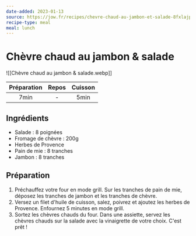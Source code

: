```yaml
---
date-added: 2023-01-13
source: https://jow.fr/recipes/chevre-chaud-au-jambon-et-salade-8fxlajp87683hi920iab
recipe-type: meal
meal: lunch
---
```


# Chèvre chaud au jambon & salade

![[Chèvre chaud au jambon & salade.webp]]

| Préparation | Repos | Cuisson |
|:-----------:|:-----:|:-------:|
|    7min     |   -   |  5min   |

## Ingrédients

- Salade : 8 poignées
- Fromage de chèvre : 200g
- Herbes de Provence
- Pain de mie : 8 tranches
- Jambon : 8 tranches

## Préparation

1. Préchauffez votre four en mode grill. Sur les tranches de pain de mie, déposez les tranches de jambon et les tranches de chèvre.
2. Versez un filet d'huile de cuisson, salez, poivrez et ajoutez les herbes de Provence. Enfournez 5 minutes en mode grill.
3. Sortez les chèvres chauds du four. Dans une assiette, servez les chèvres chauds sur la salade avec la vinaigrette de votre choix. C'est prêt !
